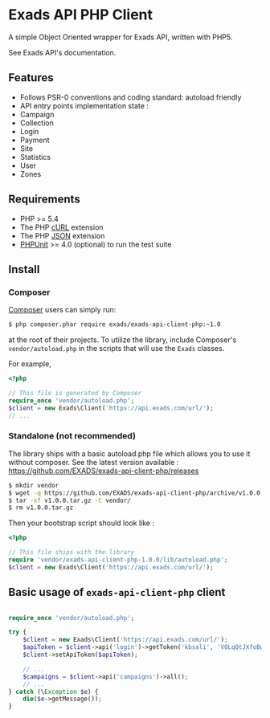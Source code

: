 # Exads API PHP Client

A simple Object Oriented wrapper for Exads API, written with PHP5.

See Exads API's documentation.

## Features

* Follows PSR-0 conventions and coding standard: autoload friendly
* API entry points implementation state :
 * Campaign
 * Collection
 * Login
 * Payment
 * Site
 * Statistics
 * User
 * Zones

## Requirements

* PHP >= 5.4
* The PHP [cURL](http://php.net/manual/en/book.curl.php) extension
* The PHP [JSON](http://php.net/manual/en/book.json.php) extension
* [PHPUnit](https://phpunit.de/) >= 4.0 (optional) to run the test suite

## Install

### Composer

[Composer](http://getcomposer.org/download/) users can simply run:

```bash
$ php composer.phar require exads/exads-api-client-php:~1.0
```

at the root of their projects. To utilize the library, include
Composer's `vendor/autoload.php` in the scripts that will use the
`Exads` classes.

For example,

```php
<?php

// This file is generated by Composer
require_once 'vendor/autoload.php';
$client = new Exads\Client('https://api.exads.com/url/');
// ...
```

### Standalone (not recommended)

The library ships with a basic autoload.php file which allows you to use it without composer.
See the latest version available : https://github.com/EXADS/exads-api-client-php/releases


```bash
$ mkdir vendor
$ wget -q https://github.com/EXADS/exads-api-client-php/archive/v1.0.0.tar.gz
$ tar -xf v1.0.0.tar.gz -C vendor/
$ rm v1.0.0.tar.gz
```

Then your bootstrap script should look like :

```php
<?php

// This file ships with the library
require 'vendor/exads-api-client-php-1.0.0/lib/autoload.php';
$client = new Exads\Client('https://api.exads.com/url/');
```

## Basic usage of `exads-api-client-php` client


```php

require_once 'vendor/autoload.php';

try {
    $client = new Exads\Client('https://api.exads.com/url/');
    $apiToken = $client->api('login')->getToken('kbsali', 'VOLqQtJXfoBwA');
    $client->setApiToken($apiToken);

    // ...
    $campaigns = $client->api('campaigns')->all();
    // ...
} catch (\Exception $e) {
    die($e->getMessage());
}
```

